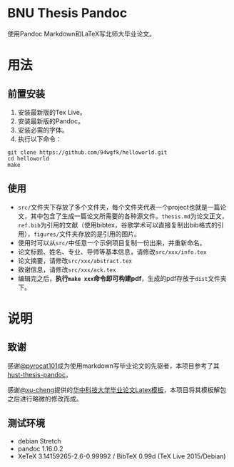 # BNU Thesis Pandoc

使用Pandoc Markdown和LaTeX写北师大毕业论文。

# 用法

## 前置安装

1. 安装最新版的Tex Live。
2. 安装最新版的Pandoc。
4. 安装必需的字体。
5. 执行以下命令：

```
git clone https://github.com/94wgfk/helloworld.git
cd helloworld
make
```

## 使用

* `src/`文件夹下存放了多个文件夹，每个文件夹代表一个project也就是一篇论文，其中包含了生成一篇论文所需要的各种源文件。`thesis.md`为论文正文，`ref.bib`为引用的文献（使用bibtex，谷歌学术可以直接复制出bib格式的引用），`figures/`文件夹存放的是引用的图片。
* 使用时可以从`src/`中任意一个示例项目复制一份出来，并重新命名。
* 论文标题、姓名、专业、导师等基本信息，请修改`src/xxx/info.tex`
* 论文摘要，请修改`src/xxx/abstract.tex`
* 致谢信息，请修改`src/xxx/ack.tex`
* 编辑完之后，**执行`make xxx`命令即可构建pdf**，生成的pdf存放于`dist`文件夹下。

# 说明

## 致谢

感谢[@pyrocat101](https://github.com/pyrocat101)成为使用markdown写毕业论文的先驱者，本项目参考了其[hust-thesis-pandoc](https://github.com/Sicun/hust-thesis-pandoc)。

感谢[@xu-cheng](https://github.com/xu-cheng)提供的[华中科技大学毕业论文Latex模板](https://github.com/hust-latex/hustthesis)，本项目将其模板解包之后进行略微的修改而成。

## 测试环境

* debian Stretch
* pandoc 1.16.0.2
* XeTeX 3.14159265-2.6-0.99992 / BibTeX 0.99d (TeX Live 2015/Debian)


